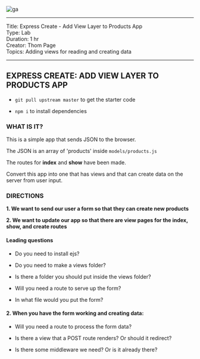 ![ga](https://git.generalassemb.ly/Web-Development-Immersive-Remote/WDIR-Outrun/blob/master/ga_cog.png)

---
Title: Express Create - Add View Layer to Products App<br>
Type: Lab<br>
Duration: 1 hr<br>
Creator: Thom Page<br>
Topics: Adding views for reading and creating data<br>

---



## EXPRESS CREATE: ADD VIEW LAYER TO PRODUCTS APP

* `git pull upstream master` to get the starter code

* `npm i` to install dependencies


### WHAT IS IT?

This is a simple app that sends JSON to the browser.

The JSON is an array of 'products' inside `models/products.js`

The routes for **index** and **show** have been made.

Convert this app into one that has views and that can create data on the server from user input.


### DIRECTIONS 

**1. We want to send our user a form so that they can create new products**

**2. We want to update our app so that there are view pages for the index, show, and create routes**

#### Leading questions

* Do you need to install ejs?

* Do you need to make a views folder?

* Is there a folder you should put inside the views folder?

* Will you need a route to serve up the form?

* In what file would you put the form?

#### 2. When you have the form working and creating data:

* Will you need a route to process the form data?

* Is there a view that a POST route renders? Or should it redirect?

* Is there some middleware we need? Or is it already there?
